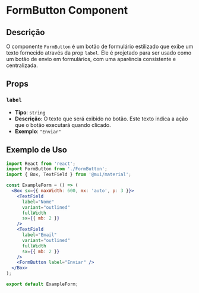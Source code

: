 # FormButton Component

## Descrição

O componente `FormButton` é um botão de formulário estilizado que exibe um texto fornecido através da prop `label`. Ele é projetado para ser usado como um botão de envio em formulários, com uma aparência consistente e centralizada.

## Props

### `label`

- **Tipo**: `string`
- **Descrição**: O texto que será exibido no botão. Este texto indica a ação que o botão executará quando clicado.
- **Exemplo**: `"Enviar"` 

## Exemplo de Uso

```jsx
import React from 'react';
import FormButton from './FormButton';
import { Box, TextField } from '@mui/material';

const ExampleForm = () => (
  <Box sx={{ maxWidth: 600, mx: 'auto', p: 3 }}>
    <TextField
      label="Nome"
      variant="outlined"
      fullWidth
      sx={{ mb: 2 }}
    />
    <TextField
      label="Email"
      variant="outlined"
      fullWidth
      sx={{ mb: 2 }}
    />
    <FormButton label="Enviar" />
  </Box>
);

export default ExampleForm;
